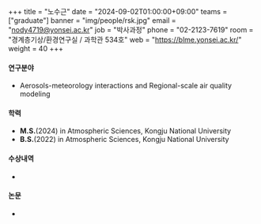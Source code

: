 +++
title  = "노수근" 
date   = "2024-09-02T01:00:00+09:00"
teams  = ["graduate"]
banner = "img/people/rsk.jpg"
email  = "nody4719@yonsei.ac.kr"
job    = "박사과정"
phone  = "02-2123-7619"
room   = "경계층기상/환경연구실 / 과학관 534호"
web    = "https://blme.yonsei.ac.kr/"
weight = 40
+++

#### 연구분야
 +  Aerosols-meteorology interactions and Regional-scale air quality modeling

#### 학력
 + **M.S.**(2024) in Atmospheric Sciences, Kongju National University
 + **B.S.**(2022) in Atmospheric Sciences, Kongju National University

#### 수상내역
 +

#### 논문
 + 